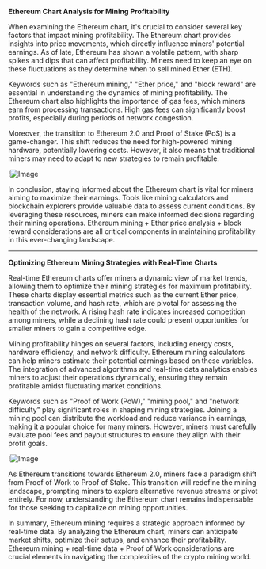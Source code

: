 **Ethereum Chart Analysis for Mining Profitability**

When examining the Ethereum chart, it's crucial to consider several key factors that impact mining profitability. The Ethereum chart provides insights into price movements, which directly influence miners' potential earnings. As of late, Ethereum has shown a volatile pattern, with sharp spikes and dips that can affect profitability. Miners need to keep an eye on these fluctuations as they determine when to sell mined Ether (ETH). 

Keywords such as "Ethereum mining," "Ether price," and "block reward" are essential in understanding the dynamics of mining profitability. The Ethereum chart also highlights the importance of gas fees, which miners earn from processing transactions. High gas fees can significantly boost profits, especially during periods of network congestion.

Moreover, the transition to Ethereum 2.0 and Proof of Stake (PoS) is a game-changer. This shift reduces the need for high-powered mining hardware, potentially lowering costs. However, it also means that traditional miners may need to adapt to new strategies to remain profitable. 

!![Image](https://github.com/user-attachments/assets/b6e7b7a2-655e-4d44-8baa-20c566a3cb65)

In conclusion, staying informed about the Ethereum chart is vital for miners aiming to maximize their earnings. Tools like mining calculators and blockchain explorers provide valuable data to assess current conditions. By leveraging these resources, miners can make informed decisions regarding their mining operations. Ethereum mining + Ether price analysis + block reward considerations are all critical components in maintaining profitability in this ever-changing landscape.

---

**Optimizing Ethereum Mining Strategies with Real-Time Charts**

Real-time Ethereum charts offer miners a dynamic view of market trends, allowing them to optimize their mining strategies for maximum profitability. These charts display essential metrics such as the current Ether price, transaction volume, and hash rate, which are pivotal for assessing the health of the network. A rising hash rate indicates increased competition among miners, while a declining hash rate could present opportunities for smaller miners to gain a competitive edge.

Mining profitability hinges on several factors, including energy costs, hardware efficiency, and network difficulty. Ethereum mining calculators can help miners estimate their potential earnings based on these variables. The integration of advanced algorithms and real-time data analytics enables miners to adjust their operations dynamically, ensuring they remain profitable amidst fluctuating market conditions.

Keywords such as "Proof of Work (PoW)," "mining pool," and "network difficulty" play significant roles in shaping mining strategies. Joining a mining pool can distribute the workload and reduce variance in earnings, making it a popular choice for many miners. However, miners must carefully evaluate pool fees and payout structures to ensure they align with their profit goals.

!![Image](https://github.com/user-attachments/assets/b6e7b7a2-655e-4d44-8baa-20c566a3cb65)

As Ethereum transitions towards Ethereum 2.0, miners face a paradigm shift from Proof of Work to Proof of Stake. This transition will redefine the mining landscape, prompting miners to explore alternative revenue streams or pivot entirely. For now, understanding the Ethereum chart remains indispensable for those seeking to capitalize on mining opportunities.

In summary, Ethereum mining requires a strategic approach informed by real-time data. By analyzing the Ethereum chart, miners can anticipate market shifts, optimize their setups, and enhance their profitability. Ethereum mining + real-time data + Proof of Work considerations are crucial elements in navigating the complexities of the crypto mining world.